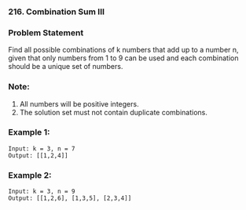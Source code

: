 ### 216. Combination Sum III


### Problem Statement
Find all possible combinations of k numbers that add up to a number n, given that only numbers from 1 to 9 can be used and each combination should be a unique set of numbers.

### Note:
1. All numbers will be positive integers.
2. The solution set must not contain duplicate combinations.

### Example 1:
```
Input: k = 3, n = 7
Output: [[1,2,4]]
```

### Example 2:
```
Input: k = 3, n = 9
Output: [[1,2,6], [1,3,5], [2,3,4]]
```